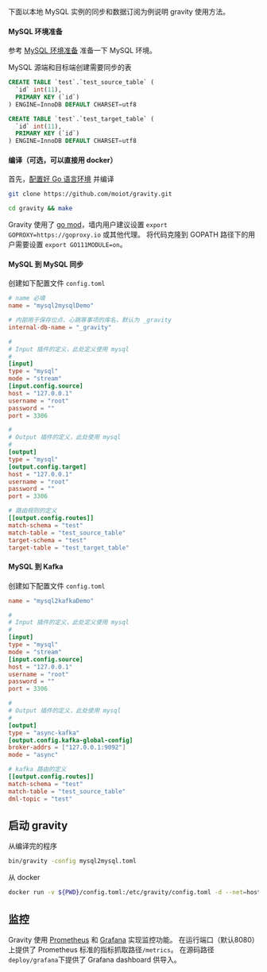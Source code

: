 下面以本地 MySQL 实例的同步和数据订阅为例说明 gravity 使用方法。

#### MySQL 环境准备

参考 [MySQL 环境准备](https://github.com/moiot/gravity/blob/master/docs/2.0/03-inputs.md#mysql-%E7%8E%AF%E5%A2%83%E7%9A%84%E5%87%86%E5%A4%87) 准备一下 MySQL 环境。

MySQL 源端和目标端创建需要同步的表

```sql
CREATE TABLE `test`.`test_source_table` (
  `id` int(11),
  PRIMARY KEY (`id`)
) ENGINE=InnoDB DEFAULT CHARSET=utf8

CREATE TABLE `test`.`test_target_table` (
  `id` int(11),
  PRIMARY KEY (`id`)
) ENGINE=InnoDB DEFAULT CHARSET=utf8
```


#### 编译（可选，可以直接用 docker）

首先，[配置好 Go 语言环境](https://golang.org/doc/install) 并编译


```bash
git clone https://github.com/moiot/gravity.git

cd gravity && make
```

Gravity 使用了 [go mod](https://github.com/golang/go/wiki/Modules)，墙内用户建议设置 `export GOPROXY=https://goproxy.io` 或其他代理。
将代码克隆到 GOPATH 路径下的用户需要设置 `export GO111MODULE=on`。

#### MySQL 到 MySQL 同步

创建如下配置文件 `config.toml`

```toml
# name 必填
name = "mysql2mysqlDemo"

# 内部用于保存位点、心跳等事项的库名，默认为 _gravity
internal-db-name = "_gravity"

#
# Input 插件的定义，此处定义使用 mysql
#
[input]
type = "mysql"
mode = "stream"
[input.config.source]
host = "127.0.0.1"
username = "root"
password = ""
port = 3306

#
# Output 插件的定义，此处使用 mysql
#
[output]
type = "mysql"
[output.config.target]
host = "127.0.0.1"
username = "root"
password = ""
port = 3306

# 路由规则的定义
[[output.config.routes]]
match-schema = "test"
match-table = "test_source_table"
target-schema = "test"
target-table = "test_target_table"
```

#### MySQL 到 Kafka

创建如下配置文件 `config.toml`

```toml
name = "mysql2kafkaDemo"

#
# Input 插件的定义，此处定义使用 mysql
#
[input]
type = "mysql"
mode = "stream"
[input.config.source]
host = "127.0.0.1"
username = "root"
password = ""
port = 3306

#
# Output 插件的定义，此处使用 mysql
#
[output]
type = "async-kafka"
[output.config.kafka-global-config]
broker-addrs = ["127.0.0.1:9092"]
mode = "async"

# kafka 路由的定义
[[output.config.routes]]
match-schema = "test"
match-table = "test_source_table"
dml-topic = "test"
```

## 启动 gravity
从编译完的程序
```bash
bin/gravity -config mysql2mysql.toml
```
从 docker
```bash
docker run -v ${PWD}/config.toml:/etc/gravity/config.toml -d --net=host moiot/gravity:latest
```

## 监控
Gravity 使用 [Prometheus](https://prometheus.io) 和 [Grafana](https://grafana.com/) 实现监控功能。
在运行端口（默认8080）上提供了 Prometheus 标准的指标抓取路径`/metrics`。
在源码路径`deploy/grafana`下提供了 Grafana dashboard 供导入。 